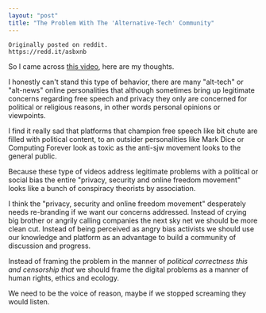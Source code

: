 ```yaml
---
layout: "post"
title: "The Problem With The 'Alternative-Tech' Community"
---
```


```
Originally posted on reddit.
https://redd.it/asbxnb
```

So I came across [this video][vid], here are my thoughts.

[vid]: https://invidio.us/watch?v=mX0MXqZv6uk

I honestly can't stand this type of behavior, there are many "alt-tech" or "alt-news" online personalities that although sometimes bring up legitimate concerns regarding free speech and privacy they only are concerned for political or religious reasons, in other words personal opinions or viewpoints.

I find it really sad that platforms that champion free speech like bit chute are filled with political content, to an outsider personalities like Mark Dice or Computing Forever look as toxic as the anti-sjw movement looks to the general public.

Because these type of videos address legitimate problems with a political or social bias the entire "privacy, security and online freedom movement"  looks like a bunch of conspiracy theorists by association.

I think the "privacy, security and online freedom movement" desperately needs re-branding if we want our concerns addressed. Instead of crying big brother or angrily calling companies the next sky net we should be more clean cut. Instead of being perceived as angry bias activists we should use our knowledge and platform as an advantage to build a community of discussion and progress.

Instead of framing the problem in the manner of _political correctness this and censorship that_ we should frame the digital problems as a manner of human rights, ethics and ecology. 

We need to be the voice of reason, maybe if we stopped screaming they would listen.